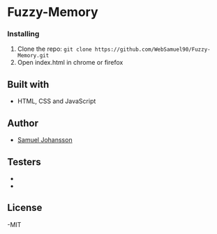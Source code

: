 # Fuzzy-Memory



### Installing

1. Clone the repo: `git clone https://github.com/WebSamuel90/Fuzzy-Memory.git`
2. Open index.html in chrome or firefox


## Built with

- HTML, CSS and JavaScript


## Author

- [Samuel Johansson](https://github.com/WebSamuel90/)


## Testers

-
-


## License

-MIT
